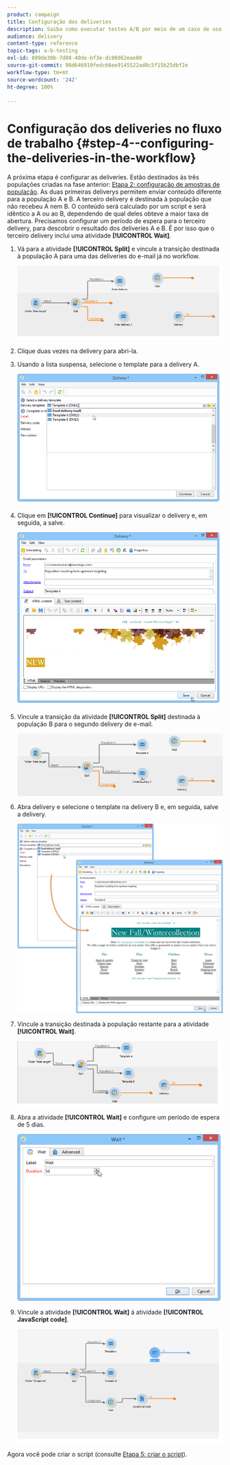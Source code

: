 ```yaml
---
product: campaign
title: Configuração dos deliveries
description: Saiba como executar testes A/B por meio de um caso de uso dedicado.
audience: delivery
content-type: reference
topic-tags: a-b-testing
exl-id: 809de30b-7d08-40de-bf3e-dc80d62eae80
source-git-commit: 98d646919fedc66ee9145522ad0c5f15b25dbf2e
workflow-type: tm+mt
source-wordcount: '242'
ht-degree: 100%

---
```


# Configuração dos deliveries no fluxo de trabalho {#step-4--configuring-the-deliveries-in-the-workflow}

A próxima etapa é configurar as deliveries. Estão destinados às três populações criadas na fase anterior: [Etapa 2: configuração de amostras de população](#step-2--configuring-population-samples). As duas primeiras deliverys permitem enviar conteúdo diferente para a população A e B. A terceiro delivery é destinada à população que não recebeu A nem B. O conteúdo será calculado por um script e será idêntico a A ou ao B, dependendo de qual deles obteve a maior taxa de abertura. Precisamos configurar um período de espera para o terceiro delivery, para descobrir o resultado dos deliveries A e B. É por isso que o terceiro delivery inclui uma atividade **[!UICONTROL Wait]**.

1. Vá para a atividade **[!UICONTROL Split]** e vincule a transição destinada à população A para uma das deliveries do e-mail já no workflow.

   ![](assets/use_case_abtesting_createdeliveries_001.png)

1. Clique duas vezes na delivery para abri-la.
1. Usando a lista suspensa, selecione o template para a delivery A.

   ![](assets/use_case_abtesting_createdeliveries_003.png)

1. Clique em **[!UICONTROL Continue]** para visualizar o delivery e, em seguida, a salve.

   ![](assets/use_case_abtesting_createdeliveries_002.png)

1. Vincule a transição da atividade **[!UICONTROL Split]** destinada à população B para o segundo delivery de e-mail.

   ![](assets/use_case_abtesting_createdeliveries_004.png)

1. Abra delivery e selecione o template na delivery B e, em seguida, salve a delivery.

   ![](assets/use_case_abtesting_createdeliveries_005.png)

1. Vincule a transição destinada à população restante para a atividade **[!UICONTROL Wait]**.

   ![](assets/use_case_abtesting_createdeliveries_006.png)

1. Abra a atividade **[!UICONTROL Wait]** e configure um período de espera de 5 dias.

   ![](assets/use_case_abtesting_createdeliveries_007.png)

1. Vincule a atividade **[!UICONTROL Wait]** à atividade **[!UICONTROL JavaScript code]**.

   ![](assets/use_case_abtesting_createdeliveries_008.png)

Agora você pode criar o script (consulte [Etapa 5: criar o script](../../delivery/using/a-b-testing-uc-script.md)).
